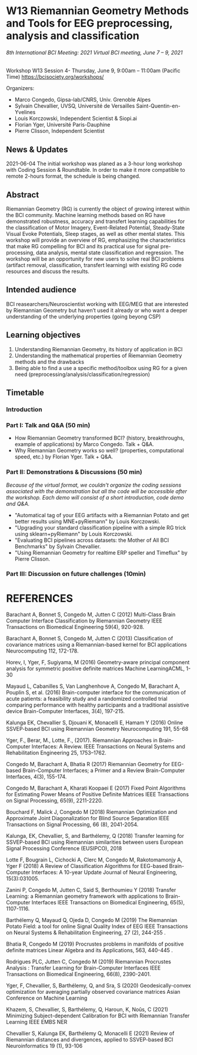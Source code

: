 # W13 Riemannian Geometry Methods and Tools for EEG preprocessing, analysis and classification

###### 8th International BCI Meeting: 2021 Virtual BCI meeting, June 7 – 9, 2021

Workshop W13 Session 4- Thursday, June 9, 9:00am – 11:00am (Pacific Time)
https://bcisociety.org/workshops/

Organizers:

- Marco Congedo, Gipsa-lab/CNRS, Univ. Grenoble Alpes
- Sylvain Chevallier, UVSQ, Université de Versailles Saint-Quentin-en-Yvelines
- Louis Korczowski, Independent Scientist & Siopi.ai
- Florian Yger, Université Paris-Dauphine
- Pierre Clisson, Independent Scientist

## News & Updates

2021-06-04 The initial workshop was planed as a 3-hour long workshop with Coding Session & Roundtable. In order to make it more compatible to remote 2-hours format, the schedule is being changed.

## Abstract
Riemannian Geometry (RG) is currently the object of growing interest within the BCI community. 
Machine learning methods based on RG have demonstrated robustness, accuracy and transfert learning capabilities for the classification of Motor Imagery, Event-Related Potential, Steady-State Visual Evoke Potentials, Sleep stages, as well as other mental states. 
This workshop will provide an overview of RG, emphasizing the characteristics that make RG compelling for BCI and its practical use for signal pre-processing, data analysis, mental state classification and regression. 
The workshop will be an opportunity for new users to solve real BCI problems (artifact removal, classification, transfert learning) with existing RG code resources and discuss the results.

## Intended audience
BCI reasearchers/Neuroscientist working with EEG/MEG that are interested by Riemannian Geometry but haven’t used it already or who want a deeper understanding of the underlying properties (going beyong CSP)

## Learning objectives
1. Understanding Riemannian Geometry, its history of application in BCI
2. Understanding the mathematical properties of Riemannian Geometry methods and the drawbacks
3. Being able to find a use a specific method/toolbox using RG for a given need (preprocessing/analysis/classification/regression)

## Timetable

### Introduction

### Part I: Talk and Q&A (50 min)
- How Riemannian Geometry transformed BCI? (history, breakthroughs, example of applications) by Marco Congedo. Talk + Q&A.
- Why Riemannian Geometry works so well? (properties, computational speed, etc.) by Florian Yger. Talk + Q&A.


### Part II: Demonstrations & Discussions (50 min)
*Because of the virtual format, we couldn't organize the coding sessions associated with the demonstration but all the code will be accessible after the workshop. Each demo will consist of a short introduction, code demo and Q&A.*

- "Automatical tag of your EEG artifacts with a Riemannian Potato and get better results using MNE+pyRiemann" by Louis Korczowski.
- "Upgrading your standard classification pipeline with a simple RG trick using sklearn+pyRiemann" by Louis Korczowski.
- "Evaluating BCI pipelines across datasets: the Mother of All BCI Benchmarks" by Sylvain Chevallier.
- "Using Riemannian Geometry for realtime ERP speller and Timeflux" by Pierre Clisson.

### Part III: Discussion on future challenges (10min)


# REFERENCES

Barachant A, Bonnet S, Congedo M, Jutten C (2012)
Multi-Class Brain Computer Interface Classification by Riemannian Geometry
IEEE Transactions on Biomedical Engineering 59(4), 920-928.

Barachant A, Bonnet S, Congedo M, Jutten C (2013)
Classification of covariance matrices using a Riemannian-based kernel for BCI applications
Neurocomputing 112, 172-178.

Horev, I, Yger, F, Sugiyama, M (2016)
Geometry-aware principal component analysis for symmetric positive definite matrices
Machine LearningACML, 1-30

Mayaud L, Cabanilles S, Van Langhenhove A, Congedo M, Barachant A, Pouplin S, et al. (2016)
Brain-computer interface for the communication of acute patients: a feasibility study and a randomized controlled trial comparing performance with healthy participants and a traditional assistive device
Brain-Computer Interfaces, 3(4), 197-215.

Kalunga EK, Chevallier S, Djouani K, Monacelli E, Hamam Y (2016)
Online SSVEP-based BCI using Riemannian Geometry
Neurocomputing 191, 55-68

Yger, F., Berar, M., Lotte, F., (2017).
Riemannian Approaches in Brain-Computer Interfaces: A Review.
IEEE Transactions on Neural Systems and Rehabilitation Engineering 25, 1753–1762.

Congedo M, Barachant A, Bhatia R (2017)
Riemannian Geometry for EEG-based Brain-Computer Interfaces; a Primer and a Review
Brain-Computer Interfaces, 4(3), 155-174.

Congedo M, Barachant A, Kharati Koopaei E (2017)
Fixed Point Algorithms for Estimating Power Means of Positive Definite Matrices
IEEE Transactions on Signal Processing, 65(9), 2211-2220.

Bouchard F, Malick J, Congedo M (2018)
Riemannian Optimization and Approximate Joint Diagonalization for Blind Source Separation
IEEE Transactions on Signal Processing, 66 (8), 2041-2054.

Kalunga, EK, Chevallier, S, and Barthélemy, Q (2018)
Transfer learning for SSVEP-based BCI using Riemannian similarities between users
European Signal Processing Conference (EUSIPCO), 2018

Lotte F, Bougrain L, Cichocki A, Clerc M, Congedo M, Rakotomamonjy A, Yger F (2018)
A Review of Classification Algorithms for EEG-based Brain-Computer Interfaces: A 10-year Update
Journal of Neural Engineering, 15(3):031005.

Zanini P, Congedo M, Jutten C, Said S, Berthoumieu Y (2018)
Transfer Learning: a Riemannian geometry framework with applications to Brain-Computer Interfaces
IEEE Transactions on Biomedical Engineering, 65(5), 1107-1116.

Barthélemy Q, Mayaud Q, Ojeda D, Congedo M (2019)
The Riemannian Potato Field: a tool for online Signal Quality Index of EEG
IEEE Transactions on Neural Systems & Rehabilitation Engineering, 27 (2), 244-255 .

Bhatia R, Congedo M (2019)
Procrustes problems in manifolds of positive definite matrices
Linear Algebra and its Applications, 563, 440-445 .

Rodrigues PLC, Jutten C, Congedo M (2019)
Riemannian Procrustes Analysis : Transfer Learning for Brain-Computer Interfaces
IEEE Transactions on Biomedical Engineering, 66(8), 2390-2401.

Yger, F, Chevallier, S, Barthélemy, Q, and Sra, S (2020) 
Geodesically-convex optimization for averaging partially observed covariance matrices
Asian Conference on Machine Learning

Khazem, S, Chevallier, S, Barthélemy, Q, Haroun, K, Noûs, C (2021)
Minimizing Subject-dependent Calibration for BCI with Riemannian Transfer Learning
IEEE EMBS NER

Chevallier S, Kalunga EK, Barthélemy Q, Monacelli E (2021)
Review of Riemannian distances and divergences, applied to SSVEP-based BCI
Neuroinformatics 19 (1), 93-106
